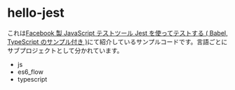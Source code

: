 # hello-jest

これは[Facebook 製 JavaScript テストツール Jest を使ってテストする ( Babel, TypeScript のサンプル付き )](https://tech.recruit-mp.co.jp/front-end/post-14752/)にて紹介しているサンプルコードです。言語ごとにサブプロジェクトとして分かれています。
- js
- es6_flow
- typescript
